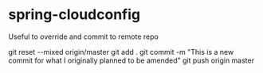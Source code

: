 # spring-cloudconfig
Useful to override and commit to remote repo

git reset --mixed origin/master
git add .
git commit -m "This is a new commit for what I originally planned to be amended"
git push origin master
